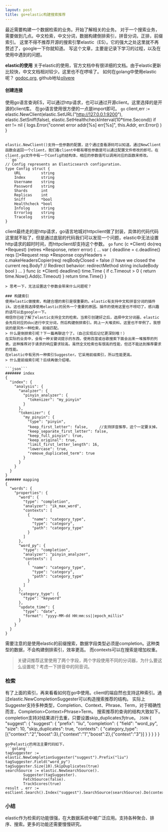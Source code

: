 ```yaml
---
layout: post
title: go+elastic构建搜索推荐
---
```

最近需要构建一个数据检索的业务。开始了解相关的业务。
对于一个搜索业务，需要做到几点。中文检索，中文分词，数据构建倒排索引，拼音分词，正排，前缀索引。
这里不得不推荐开源的搜索引擎elastic（ES）。它的强大之处这里就不再赘述了，google一下你就知道。
写这个文章，主要是记录下学习的过程，以及在使用中遇到的问题。

**elastic的使用**
关于elastic的使用，官方文档中有很详细的文档。由于elastic更新比较快，中文文档相对较少。这里也不在啰嗦了。
如何在golang中使用elastic呢？
[godoc.org](https://godoc.org/github.com/olivere/elastic), github地址[olivere](https://github.com/olivere/elastic)

#### 创建连接
使用go语言查询ES，可以通过http请求，也可以通过开源client。这里选择的是开源的client库。
在go语言使用很方便的一点是import即可。
```go```
client,err := elastic.NewClient(elastic.SetURL("http://127.0.0.1:9200"),
	elastic.SetSniff(false),
	elastic.SetHealthcheckInterval(10*time.Second))
if err != nil {
	logs.Error("connet error addr[%s] err[%s]", this.Addr, err.Error() )
}
```

elastic.NewClient()支持一些参数的配置，这个通过查看源码可以知道。通过NewClient函数会返回一个client，我们看client中都有哪些参数是可以通过配置文件修改的即可。在client.go文件中有一个Config的结构体，相应的参数值可以调用对应的函数来修改。
```go```
// Config represents an Elasticsearch configuration.
type Config struct {
	URL         string
	Index       string
	Username    string
	Password    string
	Shards      int
	Replicas    int
	Sniff       *bool
	Healthcheck *bool
	Infolog     string
	Errorlog    string
	Tracelog    string
}
```
client最终走的是http请求，go语言地城对httpclient做了封装，具体的代码代码这里就不贴了，但是通过底层的代码我们可以发现一个问题，elastic中无法设置http请求的超时时间，而httpclient却支持这个参数。 
```go```
func (c *Client) do(req *Request) (retres *Response, reterr error) {
	...
	var (
		deadline      = c.deadline()
		reqs          []*Request
		resp          *Response
		copyHeaders   = c.makeHeadersCopier(req)
		reqBodyClosed = false // have we closed the current req.Body?
		// Redirect behavior:
		redirectMethod string
		includeBody    bool
	)
	...
}
func (c *Client) deadline() time.Time {
	if c.Timeout > 0 {
		return time.Now().Add(c.Timeout)
	}
	return time.Time{}
}
```
> 思考一下，无法设置这个参数会带来什么问题呢？

### 构建索引
使用elastic做搜索，构建合理的索引是很重要的。elastic有支持中文和拼音分词的插件ik。这也是我选择使用elastic的另外一个重要的原因。插件的使用这里也不唠叨了。感兴趣的话可以去google一下。
相信你已经了解了elastic支持全文的检索。当索引创建好之后，选择中文分词器，elastic会先将对应的doc进行中文分词，然后构建倒排索引。网上一大堆资料，这里也不举例了。我想说的是另外一种检索，前缀匹配。
> 什么是倒排索引呢？下一篇再聊这个了。（自己实现后记忆更深刻哦！）
在实际的业务中，会有一种关键词提示的东西，使用百度或谷歌搜索下面会出来一堆推荐的列表。这种推荐对于请求的响应要求较高。虽然全文检索也有很高的性能，但还不能达到推荐要求的性能。
在elastic中有另外一种索引Suggester。它采用前缀索引，所以性能更高。
> 什么是前缀索引呢？后续再做介绍喽。

```json```
####### index
{
  "index": {
    "analysis": {
      "analyzer": {
        "pinyin_analyzer": {
          "tokenizer": "my_pinyin"
        }
      },
      "tokenizer": {
        "my_pinyin": {
          "type": "pinyin",
          "keep_first_letter": false,     //支持拼音推荐，这个一定要关掉。
          "keep_separate_first_letter": false,
          "keep_full_pinyin": true,
          "keep_original": true,
          "limit_first_letter_length": 16,
          "lowercase": true,
          "remove_duplicated_term": true
        }
      }
    }
  }
}
####### mapping
{
  "words": {
    "properties": {
      "word": {
        "type": "completion",
        "analyzer": "ik_max_word",
        "contexts": [
          {
            "name": "category_type",
            "type": "category",
            "path": "category_type"
          }
        ]
      },
      "word_py": {
        "type": "completion",
        "analyzer": "pinyin_analyzer",
        "contexts": [
          {
            "name": "category_type",
            "type": "category",
            "path": "category_type"
          }
        ]
      },
      "category_type": {
        "type": "keyword"
      },
      "update_time": {
        "type": "date",
        "format": "yyyy-MM-dd HH:mm:ss||epoch_millis"
      }
    }
  }
}
```
需要注意的是使用elastic的前缀搜索，数据字段类型必须是completion。这种类型的数据，不会构建倒排索引，效率更高。
而contexts可以在搜索是增加权重。
> 关键词推荐这里使用了两个字段，两个字段使用不同的分词器，为什么要这么设置呢？考虑一下拼音中的同音词。

### 检索
有了上面的索引，再来看看如何在go中使用。client的端自然也支持这种索引。通过elastic.NewCompletionSuggester可以构造搜索推荐的结构。
实际上Suggester支持多种类型，Completion、Context、Phrase、Term，对于精确性而言，Completion>Context>Phrase>Term。
搜索推荐的查询的结构大致如下。completion支持对结果进行去重，只要设置skip_duplicates为true。
```JSON```
{
  "suggest": {
    "suggest": {
      "prefix": "liu",
      "completion": {
        "field": "word_py",
        "size": 10,
        "skip_duplicates": true,
        "contexts": {
          "category_type": [{"context":"2","boost":3},{"context":"1","boost":2},{"context":"3"}]
        }
      }
    }
  }
}
```
go中elastic的用法主要代码如下，
```golang```
tagSuggester :=  elastic.NewCompletionSuggester("suggest").Prefix("liu")
tagSuggester.Field("word_py")
tagSuggester.Size(10).SkipDuplicates(true)
searchSource := elastic.NewSearchSource().
		Suggester(tagSuggester).
		FetchSource(false).
		TrackScores(true)
result , err := esClient.Search().Index("suggest").SearchSource(searchSource).Do(context.Background())
```

### 小结
elastic作为检索的功能很强，在大数据系统中被广泛应用。支持各种聚合、排序、搜索。更多的功能还需要慢慢研究。

